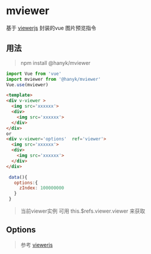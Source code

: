 # mviewer

基于 [viewerjs](https://github.com/fengyuanchen/viewerjs) 封装的vue 图片预览指令

## 用法

 > npm install @hanyk/mviewer

```js
import Vue from 'vue'
import mviewer from '@hanyk/mviewer'
Vue.use(mviewer)
```

```html
<template>
<div v-viewer >
  <img src='xxxxxx'>
  <div>
    <img src='xxxxxx'>
  </div>
</div>
or
<div v-viewer='options'  ref='viewer'>
  <img src='xxxxxx'>
  <div>
    <img src='xxxxxx'>
  </div>
</div>
```

```js
 data(){
   options:{
     zIndex: 100000000
   }
 }
```

>当前viewer实例  可用 this.$refs.viewer.viewer 来获取

## Options

>参考 [viewerjs](https://github.com/fengyuanchen/viewerjs#options)